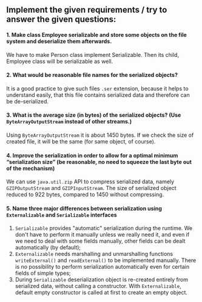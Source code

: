 ## Implement the given requirements / try to answer the given questions:
#### 1. Make class Employee serializable and store some objects on the file system and deserialize them afterwards.
We have to make Person class implement Serializable. Then its child, Employee class will be serializable as well.
#### 2. What would be  reasonable file names for the serialized objects?
It is a good practice to give such files `.ser` extension, because it helps to understand easily, 
that this file contains serialized data and therefore can be de-serialized.
#### 3. What is the average size (in bytes) of the serialized objects? (Use `ByteArrayOutputStream` instead of other streams.)
Using `ByteArrayOutputStream` it is about 1450 bytes. If we check the size of created file, it will be the same (for same object, of course).
#### 4. Improve the serialization in order to allow for a optimal minimum “serialization size” (be reasonable, no need to squeeze the last byte out of the mechanism)
We can use `java.util.zip` API to compress serialized data, namely `GZIPOutputStream` and `GZIPInputStream`. The size of serialized object reduced to 922 bytes, compared to 1450 without compressing.
#### 5. Name three major differences between serialization using `Externalizable` and `Serializable` interfaces
1. `Serializable` provides "automatic" serialization during the runtime. We don't have to perform it manually unless we really need it, and even if we need to deal with some fields manually, other fields can be dealt automatically (by default);
2. `Externalizable` needs marshalling and unmarshalling functions `writeExternal()` and `readExternal()` to be implemented manually. There is no possibility to perform serialization automatically even for certain fields of simple types;
3. During `Serializable` deserialization object is re-created entirely from serialized data, without calling a constructor. With `Externalizable`, default empty constructor is called at first to create an empty object.
